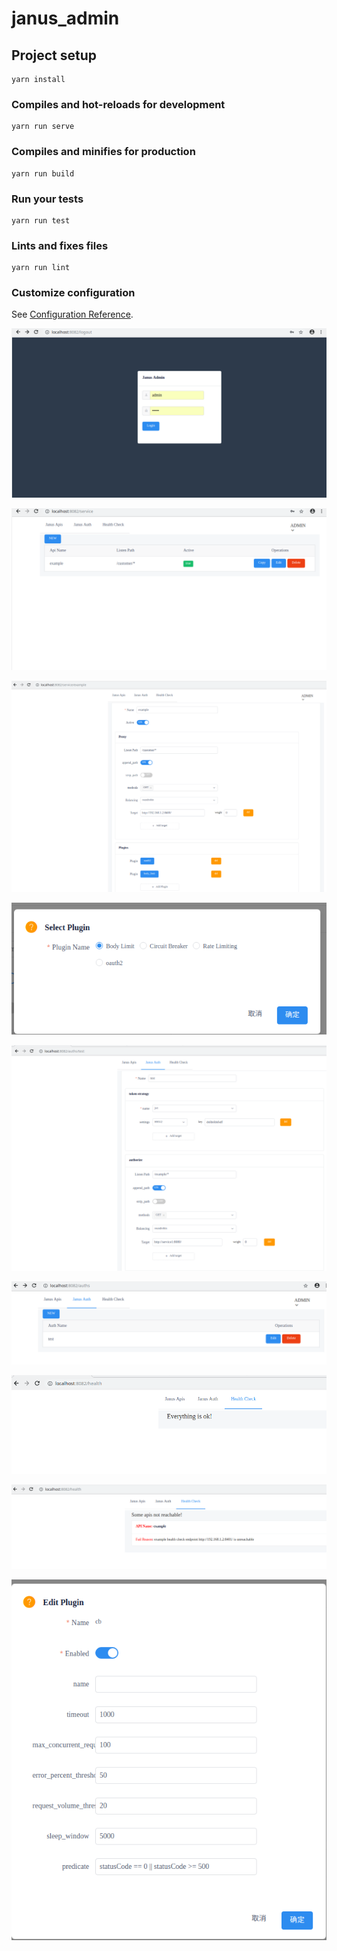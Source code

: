 # janus_admin

## Project setup
```
yarn install
```

### Compiles and hot-reloads for development
```
yarn run serve
```

### Compiles and minifies for production
```
yarn run build
```

### Run your tests
```
yarn run test
```

### Lints and fixes files
```
yarn run lint
```

### Customize configuration
See [Configuration Reference](https://cli.vuejs.org/config/).


![alt text](images/janus_login.png)

![alt text](images/janus_apis.png)

![alt text](images/janus_api_edit.png)

![alt text](images/janus_api_plugin.png)

![alt text](images/janus_auth_edit.png)

![alt text](images/janus_auth_servers.png)

![alt text](images/janus_health1.png)

![alt text](images/janus_health2.png)

![alt text](images/janus_plugin.png)
